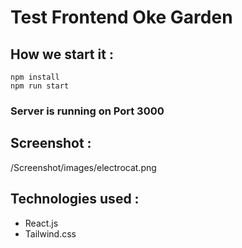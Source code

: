 # Test Frontend Oke Garden

## How we start it :
```
npm install
npm run start
```

### Server is running on Port 3000

## Screenshot :

/Screenshot/images/electrocat.png

## Technologies used :
- React.js
- Tailwind.css

